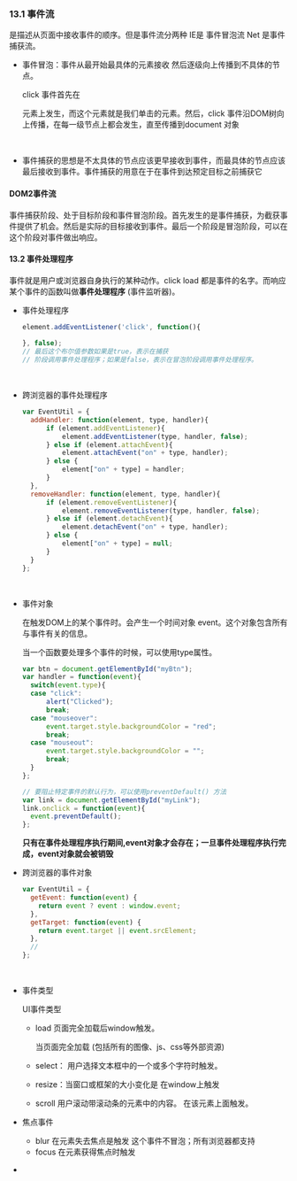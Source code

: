 ### 13.1 事件流

是描述从页面中接收事件的顺序。但是事件流分两种  IE是 事件冒泡流 Net 是事件捕获流。

* 事件冒泡：事件从最开始最具体的元素接收 然后逐级向上传播到不具体的节点。

  click 事件首先在<div>元素上发生，而这个元素就是我们单击的元素。然后，click
  事件沿DOM树向上传播，在每一级节点上都会发生，直至传播到document 对象

  ​

* 事件捕获的思想是不太具体的节点应该更早接收到事件，而最具体的节点应该最后接收到事件。事件捕获的用意在于在事件到达预定目标之前捕获它



#### DOM2事件流

事件捕获阶段、处于目标阶段和事件冒泡阶段。首先发生的是事件捕获，为截获事件提供了机会。然后是实际的目标接收到事件。最后一个阶段是冒泡阶段，可以在这个阶段对事件做出响应。



#### 13.2 事件处理程序

事件就是用户或浏览器自身执行的某种动作。click load 都是事件的名字。而响应某个事件的函数叫做**事件处理程序** (事件监听器)。

* 事件处理程序

  ```javascript
  element.addEventListener('click', function(){
    
  }, false);
  // 最后这个布尔值参数如果是true，表示在捕获
  // 阶段调用事件处理程序；如果是false，表示在冒泡阶段调用事件处理程序。
  ```

  ​

* 跨浏览器的事件处理程序

  ```javascript
  var EventUtil = {
    addHandler: function(element, type, handler){
    	if (element.addEventListener){
    		element.addEventListener(type, handler, false);
    	} else if (element.attachEvent){
    		element.attachEvent("on" + type, handler);
    	} else {
    		element["on" + type] = handler;
    	}
    },
    removeHandler: function(element, type, handler){
    	if (element.removeEventListener){
    		element.removeEventListener(type, handler, false);
    	} else if (element.detachEvent){
    		element.detachEvent("on" + type, handler);
    	} else {
    		element["on" + type] = null;
    	}
    }
  };
  ```

  ​

* 事件对象

  在触发DOM上的某个事件时。会产生一个时间对象 event。这个对象包含所有与事件有关的信息。

  当一个函数要处理多个事件的时候，可以使用type属性。

  ```javascript
  var btn = document.getElementById("myBtn");
  var handler = function(event){
    switch(event.type){
  	case "click":
  		alert("Clicked");
  		break;
  	case "mouseover":
  		event.target.style.backgroundColor = "red";
  		break;
  	case "mouseout":
  		event.target.style.backgroundColor = "";
  		break;
  	}
  };

  // 要阻止特定事件的默认行为，可以使用preventDefault() 方法
  var link = document.getElementById("myLink");
  link.onclick = function(event){
  	event.preventDefault();
  };
  ```

  **只有在事件处理程序执行期间,event对象才会存在；一旦事件处理程序执行完成，event对象就会被销毁**



* 跨浏览器的事件对象

  ```javascript
  var EventUtil = {
    getEvent: function(event) {
      return event ? event : window.event; 
    },
    getTarget: function(event) {
      return event.target || event.srcElement;
    },
    // 
  };
  ```

  ​

* 事件类型

  UI事件类型

  * load 页面完全加载后window触发。

    当页面完全加载 (包括所有的图像、js、css等外部资源)

  * select： 用户选择文本框中的一个或多个字符时触发。

  * resize：当窗口或框架的大小变化是 在window上触发

  * scroll 用户滚动带滚动条的元素中的内容。 在该元素上面触发。

* 焦点事件

  * blur 在元素失去焦点是触发 这个事件不冒泡；所有浏览器都支持
  * focus 在元素获得焦点时触发

* ​





























